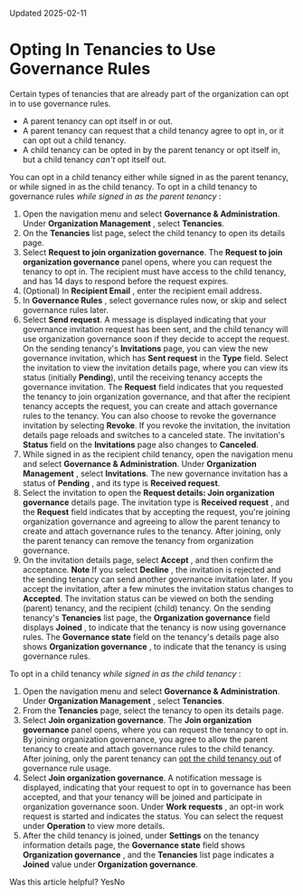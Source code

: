 Updated 2025-02-11
# Opting In Tenancies to Use Governance Rules
Certain types of tenancies that are already part of the organization can opt in to use governance rules.
  * A parent tenancy can opt itself in or out.
  * A parent tenancy can request that a child tenancy agree to opt in, or it can opt out a child tenancy.
  * A child tenancy can be opted in by the parent tenancy or opt itself in, but a child tenancy _can't_ opt itself out.


You can opt in a child tenancy either while signed in as the parent tenancy, or while signed in as the child tenancy.
To opt in a child tenancy to governance rules _while signed in as the parent tenancy_ :
  1. Open the navigation menu and select **Governance & Administration**. Under **Organization Management** , select **Tenancies**. 
  2. On the **Tenancies** list page, select the child tenancy to open its details page.
  3. Select **Request to join organization governance**.
The **Request to join organization governance** panel opens, where you can request the tenancy to opt in. The recipient must have access to the child tenancy, and has 14 days to respond before the request expires.
  4. (Optional) In **Recipient Email** , enter the recipient email address.
  5. In **Governance Rules** , select governance rules now, or skip and select governance rules later.
  6. Select **Send request**. 
A message is displayed indicating that your governance invitation request has been sent, and the child tenancy will use organization governance soon if they decide to accept the request.
On the sending tenancy's **Invitations** page, you can view the new governance invitation, which has **Sent request** in the **Type** field. Select the invitation to view the invitation details page, where you can view its status (initially **Pending**), until the receiving tenancy accepts the governance invitation. 
The **Request** field indicates that you requested the tenancy to join organization governance, and that after the recipient tenancy accepts the request, you can create and attach governance rules to the tenancy.
You can also choose to revoke the governance invitation by selecting **Revoke**. If you revoke the invitation, the invitation details page reloads and switches to a canceled state. The invitation's **Status** field on the **Invitations** page also changes to **Canceled**.
  7. While signed in as the recipient child tenancy, open the navigation menu and select **Governance & Administration**. Under **Organization Management** , select **Invitations**.
The new governance invitation has a status of **Pending** , and its type is **Received request**.
  8. Select the invitation to open the **Request details: Join organization governance** details page.
The invitation type is **Received request** , and the **Request** field indicates that by accepting the request, you're joining organization governance and agreeing to allow the parent tenancy to create and attach governance rules to the tenancy. After joining, only the parent tenancy can remove the tenancy from organization governance.
  9. On the invitation details page, select **Accept** , and then confirm the acceptance.
**Note** If you select **Decline** , the invitation is rejected and the sending tenancy can send another governance invitation later.
If you accept the invitation, after a few minutes the invitation status changes to **Accepted**. The invitation status can be viewed on both the sending (parent) tenancy, and the recipient (child) tenancy.
On the sending tenancy's **Tenancies** list page, the **Organization governance** field displays **Joined** , to indicate that the tenancy is now using governance rules. The **Governance state** field on the tenancy's details page also shows **Organization governance** , to indicate that the tenancy is using governance rules.


To opt in a child tenancy _while signed in as the child tenancy_ :
  1. Open the navigation menu and select **Governance & Administration**. Under **Organization Management** , select **Tenancies**. 
  2. From the **Tenancies** page, select the tenancy to open its details page.
  3. Select **Join organization governance**.
The **Join organization governance** panel opens, where you can request the tenancy to opt in. By joining organization governance, you agree to allow the parent tenancy to create and attach governance rules to the child tenancy. After joining, only the parent tenancy can [opt the child tenancy out](https://docs.oracle.com/en-us/iaas/Content/General/organization/remove-governance.htm#remove_governance "Start a work request to opt a tenancy out of governance rules.") of governance rule usage.
  4. Select **Join organization governance**.
A notification message is displayed, indicating that your request to opt in to governance has been accepted, and that your tenancy will be joined and participate in organization governance soon.
Under **Work requests** , an opt-in work request is started and indicates the status. You can select the request under **Operation** to view more details.
  5. After the child tenancy is joined, under **Settings** on the tenancy information details page, the **Governance state** field shows **Organization governance** , and the **Tenancies** list page indicates a **Joined** value under **Organization governance**.


Was this article helpful?
YesNo

